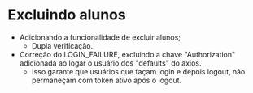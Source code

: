 # Excluindo alunos

- Adicionando a funcionalidade de excluir alunos;
  - Dupla verificação.
- Correção do LOGIN_FAILURE, excluindo a chave "Authorization" adicionada ao logar o usuário dos "defaults" do axios.
  - Isso garante que usuários que façam login e depois logout, não permaneçam com token ativo após o logout.
